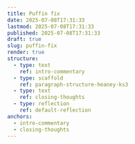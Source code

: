 ```yaml
---
title: Puffin fix
date: 2025-07-08T17:31:33
lastmod: 2025-07-08T17:31:33
published: 2025-07-08T17:31:33
draft: true
slug: puffin-fix
render: true
structure:
  - type: text
    ref: intro-commentary
  - type: scaffold
    ref: paragraph-structure-heaney-ks3
  - type: text
    ref: closing-thoughts
  - type: reflection
    ref: default-reflection
anchors:
  - intro-commentary
  - closing-thoughts
---
```


<!-- intro-commentary -->

<!-- paragraph-structure-heaney-ks3 -->

<!-- closing-thoughts -->

<!-- default-reflection -->

